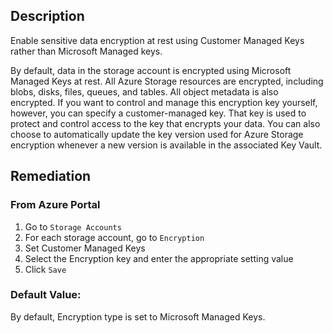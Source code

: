 ## Description

Enable sensitive data encryption at rest using Customer Managed Keys rather than Microsoft Managed keys.

By default, data in the storage account is encrypted using Microsoft Managed Keys at rest. All Azure Storage resources are encrypted, including blobs, disks, files, queues, and tables. All object metadata is also encrypted. If you want to control and manage this encryption key yourself, however, you can specify a customer-managed key. That key is used to protect and control access to the key that encrypts your data. You can also choose to automatically update the key version used for Azure Storage encryption whenever a new version is available in the associated Key Vault.

## Remediation

### From Azure Portal

  1. Go to `Storage Accounts`
  2. For each storage account, go to `Encryption`
  3. Set Customer Managed Keys
  4. Select the Encryption key and enter the appropriate setting value
  5. Click `Save`

### Default Value:

By default, Encryption type is set to Microsoft Managed Keys.